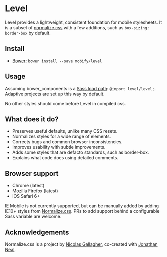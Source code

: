 # Level

Level provides a lightweight, consistent foundation for mobile stylesheets. It is a subset of [normalize.css](https://github.com/necolas/normalize.css) with a few additions, such as `box-sizing: border-box` by default.

## Install

* [Bower](http://bower.io/): `bower install --save mobify/level`

## Usage

Assuming bower_components is a [Sass load path](https://github.com/gruntjs/grunt-contrib-sass#loadpath): `@import level/level;`. Adaptive projects are set up this way by default.

No other styles should come before Level in compiled css.

## What does it do?

* Preserves useful defaults, unlike many CSS resets.
* Normalizes styles for a wide range of elements.
* Corrects bugs and common browser inconsistencies.
* Improves usability with subtle improvements.
* Adds some styles that are defacto standards, such as border-box.
* Explains what code does using detailed comments.

## Browser support

* Chrome (latest)
* Mozilla Firefox (latest)
* iOS Safari 6+

IE Mobile is not currently supported, but can be manually added by adding IE10+ styles from [Normalize.css](https://github.com/necolas/normalize.css/blob/master/normalize.css). PRs to add support behind a configurable Sass variable are welcome.

## Acknowledgements

Normalize.css is a project by [Nicolas Gallagher](https://github.com/necolas),
co-created with [Jonathan Neal](https://github.com/jonathantneal).
